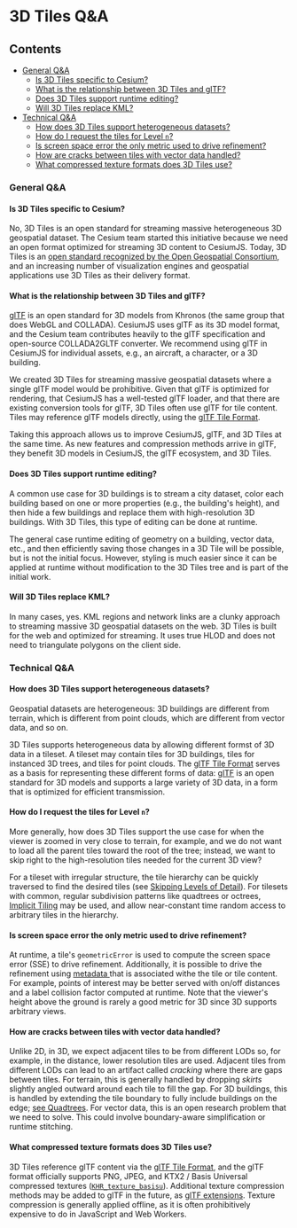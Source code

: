 <!-- omit in toc -->
# 3D Tiles Q&A

<!-- omit in toc -->
## Contents

- [General Q&A](#general-qa)
  - [Is 3D Tiles specific to Cesium?](#is-3d-tiles-specific-to-cesium)
  - [What is the relationship between 3D Tiles and glTF?](#what-is-the-relationship-between-3d-tiles-and-gltf)
  - [Does 3D Tiles support runtime editing?](#does-3d-tiles-support-runtime-editing)
  - [Will 3D Tiles replace KML?](#will-3d-tiles-replace-kml)
- [Technical Q&A](#technical-qa)
  - [How does 3D Tiles support heterogeneous datasets?](#how-does-3d-tiles-support-heterogeneous-datasets)
  - [How do I request the tiles for Level `n`?](#how-do-i-request-the-tiles-for-level-n)
  - [Is screen space error the only metric used to drive refinement?](#is-screen-space-error-the-only-metric-used-to-drive-refinement)
  - [How are cracks between tiles with vector data handled?](#how-are-cracks-between-tiles-with-vector-data-handled)
  - [What compressed texture formats does 3D Tiles use?](#what-compressed-texture-formats-does-3d-tiles-use)

### General Q&A

#### Is 3D Tiles specific to Cesium?

No, 3D Tiles is an open standard for streaming massive heterogeneous 3D geospatial dataset. The Cesium team started this initiative because we need an open format optimized for streaming 3D content to CesiumJS. Today, 3D Tiles is an [open standard recognized by the Open Geospatial Consortium](https://www.ogc.org/standards/3DTiles), and an increasing number of visualization engines and geospatial applications use 3D Tiles as their delivery format. 

#### What is the relationship between 3D Tiles and glTF?

[glTF](https://www.khronos.org/gltf) is an open standard for 3D models from Khronos (the same group that does WebGL and COLLADA). CesiumJS uses glTF as its 3D model format, and the Cesium team contributes heavily to the glTF specification and open-source COLLADA2GLTF converter. We recommend using glTF in CesiumJS for individual assets, e.g., an aircraft, a character, or a 3D building.

We created 3D Tiles for streaming massive geospatial datasets where a single glTF model would be prohibitive. Given that glTF is optimized for rendering, that CesiumJS has a well-tested glTF loader, and that there are existing conversion tools for glTF, 3D Tiles often use glTF for tile content. Tiles may reference glTF models directly, using the [glTF Tile Format](./specification/TileFormats/glTF/README.adoc).

Taking this approach allows us to improve CesiumJS, glTF, and 3D Tiles at the same time. As new features and compression methods arrive in glTF, they benefit 3D models in CesiumJS, the glTF ecosystem, and 3D Tiles.

#### Does 3D Tiles support runtime editing?

A common use case for 3D buildings is to stream a city dataset, color each building based on one or more properties (e.g., the building's height), and then hide a few buildings and replace them with high-resolution 3D buildings. With 3D Tiles, this type of editing can be done at runtime.

The general case runtime editing of geometry on a building, vector data, etc., and then efficiently saving those changes in a 3D Tile will be possible, but is not the initial focus. However, styling is much easier since it can be applied at runtime without modification to the 3D Tiles tree and is part of the initial work.

#### Will 3D Tiles replace KML?

In many cases, yes. KML regions and network links are a clunky approach to streaming massive 3D geospatial datasets on the web. 3D Tiles is built for the web and optimized for streaming. It uses true HLOD and does not need to triangulate polygons on the client side.

### Technical Q&A

#### How does 3D Tiles support heterogeneous datasets?

Geospatial datasets are heterogeneous: 3D buildings are different from terrain, which is different from point clouds, which are different from vector data, and so on.

3D Tiles supports heterogeneous data by allowing different formst of 3D data in a tileset. A tileset may contain tiles for 3D buildings, tiles for instanced 3D trees, and tiles for point clouds. The [glTF Tile Format](./specification/TileFormats/glTF/README.adoc) serves as a basis for representing these different forms of data: [glTF](https://www.khronos.org/gltf) is an open standard for 3D models and supports a large variety of 3D data, in a form that is optimized for efficient transmission.

#### How do I request the tiles for Level `n`?

More generally, how does 3D Tiles support the use case for when the viewer is zoomed in very close to terrain, for example, and we do not want to load all the parent tiles toward the root of the tree; instead, we want to skip right to the high-resolution tiles needed for the current 3D view?

For a tileset with irregular structure, the tile hierarchy can be quickly traversed to find the desired tiles (see [Skipping Levels of Detail](https://cesium.com/blog/2017/05/05/skipping-levels-of-detail/)). For tilesets with common, regular subdivision patterns like quadtrees or octrees, [Implicit Tiling](./specification/ImplicitTiling) may be used, and allow near-constant time random access to arbitrary tiles in the hierarchy. 

#### Is screen space error the only metric used to drive refinement?

At runtime, a tile's `geometricError` is used to compute the screen space error (SSE) to drive refinement. Additionally, it is possible to drive the refinement using [metadata ](specification/README.adoc#core-metadata) that is associated withe the tile or tile content. For example, points of interest may be better served with on/off distances and a label collision factor computed at runtime. Note that the viewer's height above the ground is rarely a good metric for 3D since 3D supports arbitrary views.

#### How are cracks between tiles with vector data handled?

Unlike 2D, in 3D, we expect adjacent tiles to be from different LODs so, for example, in the distance, lower resolution tiles are used. Adjacent tiles from different LODs can lead to an artifact called _cracking_ where there are gaps between tiles. For terrain, this is generally handled by dropping _skirts_ slightly angled outward around each tile to fill the gap. For 3D buildings, this is handled by extending the tile boundary to fully include buildings on the edge; [see Quadtrees](./specification/README.adoc#core-quadtrees). For vector data, this is an open research problem that we need to solve. This could involve boundary-aware simplification or runtime stitching.

#### What compressed texture formats does 3D Tiles use?

3D Tiles reference glTF content via the [glTF Tile Format](./specification/TileFormats/glTF/README.adoc), and the glTF format officially supports PNG, JPEG, and KTX2 / Basis Universal compressed textures ([`KHR_texture_basisu`](https://github.com/KhronosGroup/glTF/blob/main/extensions/2.0/Khronos/KHR_texture_basisu)). Additional texture compression methods may be added to glTF in the future, as [glTF extensions](https://github.com/KhronosGroup/glTF/tree/main/extensions). Texture compression is generally applied offline, as it is often prohibitively expensive to do in JavaScript and Web Workers.

